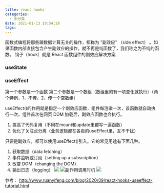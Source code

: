 ```yaml
---
title: react hooks
categories:
  - 未分类
date: 2021-01-13 19:54:28
tags:
---
```

函数式编程将那些跟数据计算无关的操作，都称为 "副效应" （side effect） 。如果函数内部直接包含产生副效应的操作，就不再是纯函数了，我们称之为不纯的函数。
钩子（hook）就是 React 函数组件的副效应解决方案
### useState
### useEffect
第一个参数是一个函数
第二个参数是一个数组（数组里的有一项变化就执行）（两个特例，1，不传。2，传一个空数组）

useEffect()的作用就是指定一个副效应函数，组件每渲染一次，该函数就自动执行一次。组件首次在网页 DOM 加载后，副效应函数也会执行。
1. 提高了代码复用（不用在mount和update里都写一遍函数）
2. 优化了关注点分离（业务逻辑都在各自的useEffect里，互不干扰）

只要是副效应，都可以使用useEffect()引入。它的常见用途有下面几种。

1. 获取数据（data fetching）
2. 事件监听或订阅（setting up a subscription）
3. 改变 DOM（changing the DOM）
4. 输出日志（logging）
![](https://img.mukewang.com/szimg/5ffedfaf00018a9919201080.jpg)
![副作用调用时机](https://img.mukewang.com/szimg/5ffee027000174c919201080.jpg)
![](https://img.mukewang.com/szimg/5ffee08c0001a6ae19201080.jpg)

参考：
http://www.ruanyifeng.com/blog/2020/09/react-hooks-useeffect-tutorial.html